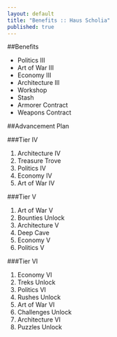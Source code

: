 ```yaml
---
layout: default
title: "Benefits :: Haus Scholia"
published: true
---
```


##Benefits

<ul class="square">
<li>Politics III</li>
<li>Art of War III</li>
<li>Economy III</li>
<li>Architecture III</li>
<li>Workshop</li>
<li>Stash</li>
<li>Armorer Contract</li>
<li>Weapons Contract</li>
</ul>

##Advancement Plan

###Tier IV
1. Architecture IV
1. Treasure Trove
1. Politics IV
1. Economy IV
1. Art of War IV

###Tier V
1. Art of War V
1. Bounties Unlock
1. Architecture V
1. Deep Cave
1. Economy V
1. Politics V

###Tier VI
1. Economy VI
1. Treks Unlock
1. Politics VI
1. Rushes Unlock
1. Art of War VI
1. Challenges Unlock
1. Architecture VI
1. Puzzles Unlock
